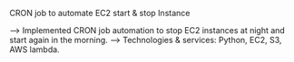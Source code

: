 CRON job to automate EC2 start & stop Instance

--> Implemented CRON job automation to stop EC2 instances at night and start again in the morning.
--> Technologies & services: Python, EC2, S3, AWS lambda.